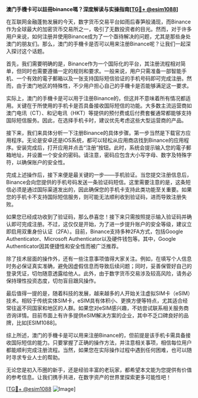 **澳门手機卡可以註冊binance嗎？深度解读与实操指南[[TG💪+ @esim1088](https://t.me/s/esim1088)]**

在互联网金融蓬勃发展的今天，数字货币交易平台如雨后春笋般涌现，而Binance作为全球最大的加密货币交易所之一，吸引了无数投资者的目光。然而，对于许多用户来说，如何注册并使用Binance成为了一个亟待解决的问题，尤其是那些身处澳门的朋友们。那么，澳门的手機卡是否可以用来注册Binance呢？让我们一起深入探讨这个话题。

首先，我们需要明确的是，Binance作为一个国际化的平台，其注册流程相对简单，但同时也需要遵循一定的规则和要求。一般来说，用户只需准备一部智能手机、一个有效的電子郵箱以及一张支持国际短信验证的手机号码即可完成注册。然而，由于澳门地区的特殊性，不少用户担心自己的手機卡是否能够满足这一要求。

实际上，澳门的手機卡是可以用于注册Binance的，但这并不意味着所有情况都适用。关键在于所使用的手机卡是否具备接收国际短信的功能。大多数主流运营商如澳门电讯（CT）、和记电讯（HKT）等提供的预付费或后付费套餐通常都能够支持国际短信服务。因此，在选择手机卡时，建议优先考虑这些大型运营商的产品。

接下来，我们来具体分析一下注册Binance的具体步骤。第一步当然是下载官方应用程序。无论是安卓还是iOS系统，都可以轻松从应用商店找到Binance的应用程序。安装完成后，打开应用并点击“注册”按钮。此时，系统会提示输入您的電子郵箱地址，并设置一个安全的密码。请注意，密码应包含大小写字母、数字及特殊字符，以确保账户的安全性。

完成上述操作后，接下来便是最关键的一步——手机验证。当您提交注册信息后，Binance会向您提供的手机号码发送一条验证码短信。这里需要注意的是，这条短信必须是通过国际渠道发出的，因此确保您的手机卡支持此类功能至关重要。如果您的手机卡不支持国际短信服务，则可能无法顺利收到验证码，进而导致注册失败。

如果您已经成功收到了验证码，那么恭喜您！接下来只需按照提示输入验证码并确认即可完成注册。不过，这仅仅是开始，为了进一步提升账户的安全等级，建议立即启用双重身份认证（2FA）。目前，Binance支持多种2FA方式，包括Google Authenticator、Microsoft Authenticator以及硬件钱包等。其中，Google Authenticator因其便捷性和安全性而被广泛推荐。

除了技术层面的操作外，还有一些注意事项值得大家关注。例如，在填写个人信息时务必保证真实准确，避免因虚假信息而导致后续问题；同时，妥善保管好自己的登录凭证，切勿随意透露给他人。此外，由于数字货币交易涉及较高风险，请务必保持理性投资态度，切勿盲目跟风操作。

最后值得一提的是，随着科技的发展，越来越多的人开始关注虚拟SIM卡（eSIM）技术。相较于传统实体SIM卡，eSIM具有体积小、更换方便等特点，尤其适合经常往返不同国家和地区的人群。如果您对eSIM感兴趣，不妨尝试联系相关服务商咨询详情。目前市面上有许多提供eSIM解决方案的企业，其中不乏口碑良好的品牌，比如[ESIM1088]。

综上所述，澳门的手機卡是可以用来注册Binance的，但前提是该手机卡需具备接收国际短信的能力。只要掌握了正确的操作方法，并注意相关事项，相信每位用户都能顺利完成注册流程。当然，如果您在实际操作过程中遇到任何困难，也可以随时寻求专业人士的帮助。

无论您是初入币圈的新手，还是经验丰富的老玩家，都希望本文能为您提供有价值的参考信息。让我们携手共进，在数字资产的世界里探索更多可能性吧！

[[TG💪+ @esim1088](https://t.me/s/esim1088) ![Image](https://i.postimg.cc/4NQfJmqS/Snipaste-2025-05-13-00-14-12.png)]